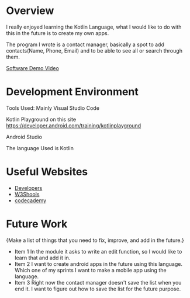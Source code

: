 # Overview

I really enjoyed learning the Kotlin Language, what I would like to do with this in the future is to create my own apps.

The program I wrote is a contact manager, basically a spot to add contacts(Name, Phone, Email) and to be able to see all or search through them.

[Software Demo Video](https://youtu.be/lvzS42foOKc)

# Development Environment

Tools Used:
Mainly Visual Studio Code

Kotlin Playground on this site https://developer.android.com/training/kotlinplayground 

Android Studio

The language Used is Kotlin

# Useful Websites


- [Developers](https://developer.android.com/)
- [W3Shools](https://www.w3schools.com/kotlin/index.php)
- [codecademy](https://www.codecademy.com/catalog/language/kotlin)

# Future Work

{Make a list of things that you need to fix, improve, and add in the future.}

- Item 1 In the module it asks to write an edit function, so I would like to learn that and add it in.
- Item 2 I want to create android apps in the future using this language. Which one of my sprints I want to make a mobile app using the language.
- Item 3 Right now the contact manager doesn't save the list when you end it. I want to figure out how to save the list for the future purpose.

